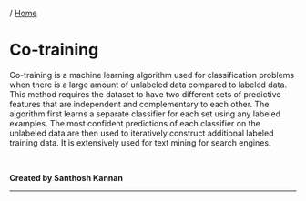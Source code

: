 / [Home](index.md)

# Co-training

Co-training is a machine learning algorithm used for classification problems when there is a large amount of unlabeled data compared to labeled data. This method requires the dataset to have two different sets of predictive features that are independent and complementary to each other. The algorithm first learns a separate classifier for each set using any labeled examples. The most confident predictions of each classifier on the unlabeled data are then used to iteratively construct additional labeled training data. It is extensively used for text mining for search engines.

<br>

**Created by Santhosh Kannan**

---

<br>
